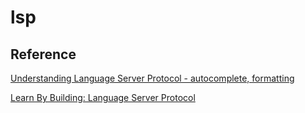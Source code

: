 # lsp

## Reference

[Understanding Language Server Protocol - autocomplete, formatting](https://www.youtube.com/watch?v=EkK8Jxjj95s)

[Learn By Building: Language Server Protocol](https://www.youtube.com/watch?v=YsdlcQoHqPY)
